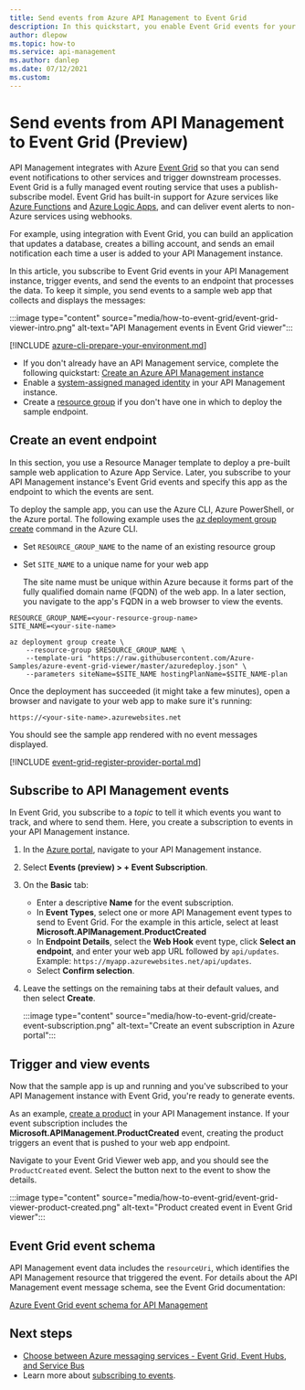 ```yaml
---
title: Send events from Azure API Management to Event Grid
description: In this quickstart, you enable Event Grid events for your Azure API Management instance, then send  events to a sample application.
author: dlepow
ms.topic: how-to
ms.service: api-management
ms.author: danlep
ms.date: 07/12/2021
ms.custom:
---
```


# Send events from API Management to Event Grid (Preview)

API Management integrates with Azure [Event Grid](../event-grid/overview.md) so that you can send event notifications to other services and trigger downstream processes. Event Grid is a fully managed event routing service that uses a publish-subscribe model. Event Grid has built-in support for Azure services like [Azure Functions](../azure-functions/functions-overview.md) and [Azure Logic Apps](../logic-apps/logic-apps-overview.md), and can deliver event alerts to non-Azure services using webhooks.

For example, using integration with Event Grid, you can build an application that updates a database, creates a billing account, and sends an email notification each time a user is added to your API Management instance.

In this article, you subscribe to Event Grid events in your API Management instance, trigger events, and send the events to an endpoint that processes the data. To keep it simple, you send events to a sample web app that collects and displays the messages:

:::image type="content" source="media/how-to-event-grid/event-grid-viewer-intro.png" alt-text="API Management events in Event Grid viewer":::

[!INCLUDE [azure-cli-prepare-your-environment.md](../../includes/azure-cli-prepare-your-environment.md)]
- If you don't already have an API Management service, complete the following quickstart: [Create an Azure API Management instance](get-started-create-service-instance.md)
- Enable a [system-assigned managed identity](api-management-howto-use-managed-service-identity.md#create-a-system-assigned-managed-identity) in your API Management instance.
- Create a [resource group](../azure-resource-manager/management/manage-resource-groups-portal.md#create-resource-groups) if you don't have one in which to deploy the sample endpoint.

## Create an event endpoint

In this section, you use a Resource Manager template to deploy a pre-built sample web application to Azure App Service. Later, you subscribe to your API Management instance's Event Grid events and specify this app as the endpoint to which the events are sent.

To deploy the sample app, you can use the Azure CLI, Azure PowerShell, or the Azure portal. The following example uses the [az deployment group create](/cli/azure/deployment/group#az_deployment_group_create) command in the Azure CLI.

* Set `RESOURCE_GROUP_NAME` to the name of an existing resource group
* Set `SITE_NAME` to a unique name for your web app

  The site name must be unique within Azure because it forms part of the fully qualified domain name (FQDN) of the web app. In a later section, you navigate to the app's FQDN in a web browser to view the events.

```azurecli-interactive
RESOURCE_GROUP_NAME=<your-resource-group-name>
SITE_NAME=<your-site-name>

az deployment group create \
    --resource-group $RESOURCE_GROUP_NAME \
    --template-uri "https://raw.githubusercontent.com/Azure-Samples/azure-event-grid-viewer/master/azuredeploy.json" \
    --parameters siteName=$SITE_NAME hostingPlanName=$SITE_NAME-plan
```

Once the deployment has succeeded (it might take a few minutes), open a browser and navigate to your web app to make sure it's running:

`https://<your-site-name>.azurewebsites.net`

You should see the sample app rendered with no event messages displayed.

[!INCLUDE [event-grid-register-provider-portal.md](../../includes/event-grid-register-provider-portal.md)]

## Subscribe to API Management events

In Event Grid, you subscribe to a *topic* to tell it which events you want to track, and where to send them. Here, you create a subscription to events in your API Management instance.

1. In the [Azure portal](https://portal.azure.com), navigate to your API Management instance.
1. Select **Events (preview) > + Event Subscription**. 
1. On the **Basic** tab:
    * Enter a descriptive **Name** for the event subscription.
    * In **Event Types**, select one or more API Management event types to send to Event Grid. For the example in this article, select at least **Microsoft.APIManagement.ProductCreated** 
    * In **Endpoint Details**, select the **Web Hook** event type, click **Select an endpoint**, and enter your web app URL followed by `api/updates`. Example: `https://myapp.azurewebsites.net/api/updates`.
    * Select **Confirm selection**.
1. Leave the settings on the remaining tabs at their default values, and then select **Create**.

    :::image type="content" source="media/how-to-event-grid/create-event-subscription.png" alt-text="Create an event subscription in Azure portal":::

## Trigger and view events

Now that the sample app is up and running and you've subscribed to your API Management instance with Event Grid, you're ready to generate events.

As an example, [create a product](/api-management-howto-add-products.md) in your API Management instance. If your event subscription includes the **Microsoft.APIManagement.ProductCreated** event, creating the product triggers an event that is pushed to your web app endpoint. 

Navigate to your Event Grid Viewer web app, and you should see the `ProductCreated` event. Select the button next to the event to show the details. 

:::image type="content" source="media/how-to-event-grid/event-grid-viewer-product-created.png" alt-text="Product created event in Event Grid viewer":::

## Event Grid event schema

API Management event data includes the `resourceUri`, which identifies the API Management resource that triggered the event. For details about the API Management event message schema, see the Event Grid documentation:

[Azure Event Grid event schema for API Management](../event-grid/event-schema-api-management.md)

## Next steps

* [Choose between Azure messaging services - Event Grid, Event Hubs, and Service Bus](../event-grid/compare-messaging-services.md)
* Learn more about [subscribing to events](../event-grid/subscribe-through-portal.md).

